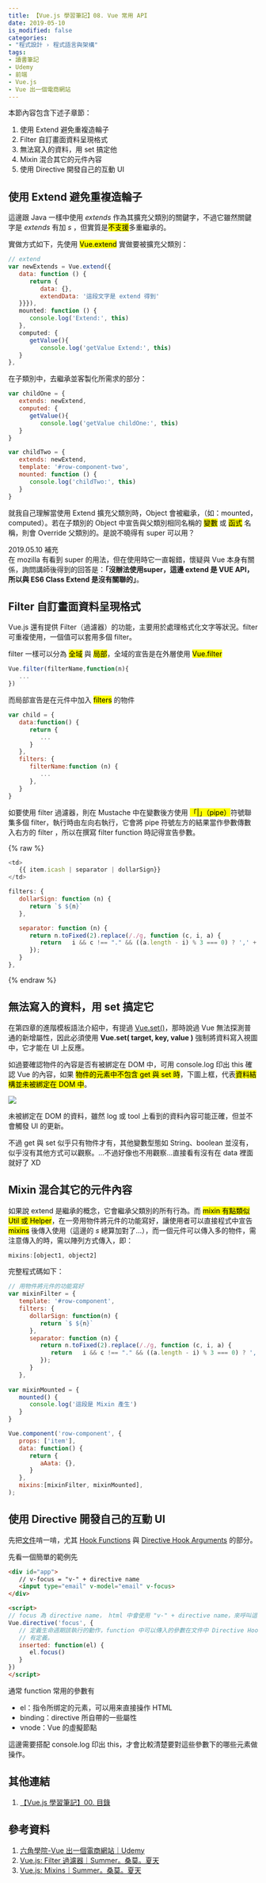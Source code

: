 ```yaml
---
title: 【Vue.js 學習筆記】08. Vue 常用 API
date: 2019-05-10
is_modified: false
categories:
- "程式設計 › 程式語言與架構"
tags:
- 讀書筆記
- Udemy 
- 前端
- Vue.js
- Vue 出一個電商網站 
--- 
```


本節內容包含下述子章節：
1. 使用 Extend 避免重複造輪子
2. Filter 自訂畫面資料呈現格式
3. 無法寫入的資料，用 set 搞定他
4. Mixin 混合其它的元件內容
5. 使用 Directive 開發自己的互動 UI

<!--more-->



## 使用 Extend 避免重複造輪子
這邊跟 Java 一樣中使用 _extends_ 作為其擴充父類別的關鍵字，不過它雖然關鍵字是 _extends_ 有加 _s_ ，但實質是<mark>不支援</mark>多重繼承的。
 
實做方式如下，先使用 <mark>Vue.extend</mark> 實做要被擴充父類別：
```javascript
// extend  
var newExtends = Vue.extend({   
   data: function () {   
      return {   
         data: {},   
         extendData: '這段文字是 extend 得到'
   }}}),
   mounted: function () {
      console.log('Extend:', this)
   },
   computed: {
      getValue(){
         console.log('getValue Extend:', this)
   }
},
```

<p class="paragraph-spacing"></p> 

在子類別中，去繼承並客製化所需求的部分：

```javascript
var childOne = {
   extends: newExtend,
   computed: {
      getValue(){
         console.log('getValue childOne:', this)
   }
}   

var childTwo = {
   extends: newExtend,
   template: '#row-component-two',
   mounted: function () {
      console.log('childTwo:', this)
   }
}
```

<p class="paragraph-spacing"></p>

就我自己理解當使用 Extend 擴充父類別時，Object 會被繼承，（如：mounted，computed）。若在子類別的 Object 中宣告與父類別相同名稱的 <mark>變數</mark> 或 <mark>函式</mark> 名稱，則會 Override 父類別的。是說不曉得有 super 可以用？

<p class="paragraph-spacing"></p>

<div class="alert info">
<div class="head">2019.05.10 補充</div>
在 <a herf="https://developer.mozilla.org/zh-CN/docs/Web/JavaScript/Reference/Operators/super">mozilla</a> 有看到 super 的用法，但在使用時它一直報錯，懷疑與 Vue 本身有關係，詢問講師後得到的回答是：<b>「沒辦法使用super，這邊 extend 是 VUE API，所以與 ES6 Class Extend 是沒有關聯的」</b>。
</div>



## Filter 自訂畫面資料呈現格式
Vue.js 還有提供 Filter（過濾器）的功能，主要用於處理格式化文字等狀況。filter 可重複使用，一個值可以套用多個 filter。

<p class="paragraph-spacing"></p> 

filter 一樣可以分為 <mark>全域</mark> 與 <mark>局部</mark>，全域的宣告是在外層使用 <mark>Vue.filter</mark>

```javascript
Vue.filter(filterName,function(n){
   ...
})
```

<p class="paragraph-spacing"></p> 

而局部宣告是在元件中加入 <mark>filters</mark> 的物件
```javascript
var child = {
   data:function() {
      return {
         ...
      }
   },
   filters: {
      filterName:function (n) {
         ...
      },
   }
}
```

<p class="paragraph-spacing"></p>

如要使用 filter 過濾器，則在 Mustache 中在變數後方使用 <mark>「|」（pipe）</mark>符號聯集多個 filter，執行時由左向右執行，它會將 pipe 符號左方的結果當作參數傳數入右方的 filter ，所以在撰寫 filter function 時記得宣告參數。

{% raw %}
```javascript
<td>
   {{ item.icash | separator | dollarSign}}
</td>

filters: {
   dollarSign: function (n) {
      return `$ ${n}`
   },

   separator: function (n) {
      return n.toFixed(2).replace(/./g, function (c, i, a) {
         return   i && c !== "." && ((a.length - i) % 3 === 0) ? ',' + c : c;
      });
   }
},
```
{% endraw %}



## 無法寫入的資料，用 set 搞定它
在第四章的進階模板語法介紹中，有提過 [Vue.set()](https://myskilltree.blogspot.com/2019/04/vuejs-04.html#v-for-與其使用細節)，那時說過 Vue 無法探測普通的新增屬性，因此必須使用 **Vue.set( target, key, value )** 強制將資料寫入視圖中，它才能在 UI 上反應。

如過要確認物件的內容是否有被綁定在 DOM 中，可用 console.log 印出 this 確認 Vue 的內容，如果 <mark>物件的元素中不包含 get 與 set 時</mark>，下圖上框，代表<mark>資料結構並未被綁定在 DOM 中</mark>。
 
<p class="illustration">
    <img src="https://i.imgur.com/vrR6i8A.png">
</p>

<p class="paragraph-spacing"></p> 

未被綁定在 DOM 的資料，雖然 log 或 tool 上看到的資料內容可能正確，但並不會觸發 UI 的更新。

不過 get 與 set 似乎只有物件才有，其他變數型態如 String、boolean 並沒有，似乎沒有其他方式可以觀察。...不過好像也不用觀察...直接看有沒有在 data 裡面就好了 XD



## Mixin 混合其它的元件內容
如果說 extend 是繼承的概念，它會繼承父類別的所有行為。而 <mark>mixin 有點類似 Util 或 Helper</mark>，在一旁用物件將元件的功能寫好，讓使用者可以直接程式中宣告 <mark>mixins</mark> 後傳入使用（這邊的 _s_ 總算加對了...），而一個元件可以傳入多的物件，需注意傳入的時，需以陣列方式傳入，即：

```javascript
mixins:[object1, object2]
```
<p class="paragraph-spacing"></p> 

完整程式碼如下：

```javascript
// 用物件將元件的功能寫好
var mixinFilter = { 
   template: '#row-component',
   filters: {
      dollarSign: function(n) {
         return `$ ${n}`
      },
      separator: function (n) {
         return n.toFixed(2).replace(/./g, function (c, i, a) {
            return   i && c !== "." && ((a.length - i) % 3 === 0) ? ',' + c : c;
         });
      }
   },
            
var mixinMounted = {
   mounted() {
      console.log('這段是 Mixin 產生')
   }
}

Vue.component('row-component', {
   props: ['item'],
   data: function() {
      return { 
         aAata: {}, 
      }
   },
   mixins:[mixinFilter, mixinMounted],
);
```



## 使用 Directive 開發自己的互動 UI
先把[文件](https://vuejs.org/v2/guide/custom-directive.html)啃一啃，尤其 [Hook Functions](https://vuejs.org/v2/guide/custom-directive.html#Hook-Functions "Hook Functions") 與 [Directive Hook Arguments](https://vuejs.org/v2/guide/custom-directive.html#Directive-Hook-Arguments "Directive Hook Arguments") 的部分。

先看一個簡單的範例先
```html
<div id="app">
   // v-focus = "v-" + directive name
   <input type="email" v-model="email" v-focus>
</div>   

<script>
// focus 為 directive name， html 中會使用 "v-" + directive name，來呼叫這個指令
Vue.directive('focus', {
   // 定義生命週期該執行的動作，function 中可以傳入的參數在文件中 Directive Hook Arguments
   // 有定義。
   inserted: function(el) {
      el.focus()
   }
})
</script>
```
 
<p class="paragraph-spacing"></p> 

通常 function 常用的參數有
- el：指令所绑定的元素，可以用来直接操作 HTML
- binding：directive 所自帶的一些屬性  
- vnode：Vue 的虛擬節點 

這邊需要搭配 console.log 印出 this，才會比較清楚要對這些參數下的哪些元素做操作。



## 其他連結
1. [【Vue.js 學習筆記】00. 目錄](/Vue-Study-Notes-Contents/)



## 參考資料
1. [六角學院-Vue 出一個電商網站｜Udemy](https://www.udemy.com/vue-hexschool/)
2. [Vue.js: Filter 過濾器｜Summer。桑莫。夏天](https://cythilya.github.io/2017/05/23/vue-filter/)
3. [Vue.js: Mixins｜Summer。桑莫。夏天](https://cythilya.github.io/2017/09/24/vue-mixins/)